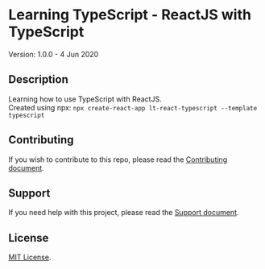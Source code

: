 # Learning TypeScript - ReactJS with TypeScript

Version: 1.0.0 - 4 Jun 2020

## Description

Learning how to use TypeScript with ReactJS.  
Created using npx: `npx create-react-app lt-react-typescript --template typescript`

## Contributing

If you wish to contribute to this repo, please read the [Contributing document](.github/CONTRIBUTING.md).

## Support

If you need help with this project, please read the [Support document](.github/SUPPORT.md).

## License

[MIT License](LICENSE).
